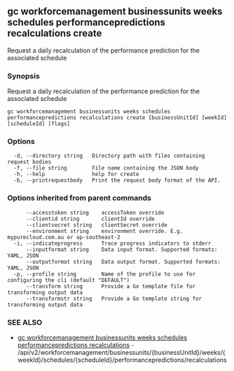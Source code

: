 ## gc workforcemanagement businessunits weeks schedules performancepredictions recalculations create

Request a daily recalculation of the performance prediction for the associated schedule

### Synopsis

Request a daily recalculation of the performance prediction for the associated schedule

```
gc workforcemanagement businessunits weeks schedules performancepredictions recalculations create [businessUnitId] [weekId] [scheduleId] [flags]
```

### Options

```
  -d, --directory string   Directory path with files containing request bodies
  -f, --file string        File name containing the JSON body
  -h, --help               help for create
  -b, --printrequestbody   Print the request body format of the API.
```

### Options inherited from parent commands

```
      --accesstoken string    accessToken override
      --clientid string       clientId override
      --clientsecret string   clientSecret override
      --environment string    environment override. E.g. mypurecloud.com.au or ap-southeast-2
  -i, --indicateprogress      Trace progress indicators to stderr
      --inputformat string    Data input format. Supported formats: YAML, JSON
      --outputformat string   Data output format. Supported formats: YAML, JSON
  -p, --profile string        Name of the profile to use for configuring the cli (default "DEFAULT")
      --transform string      Provide a Go template file for transforming output data
      --transformstr string   Provide a Go template string for transforming output data
```

### SEE ALSO

* [gc workforcemanagement businessunits weeks schedules performancepredictions recalculations](gc_workforcemanagement_businessunits_weeks_schedules_performancepredictions_recalculations.html)	 - /api/v2/workforcemanagement/businessunits/{businessUnitId}/weeks/{weekId}/schedules/{scheduleId}/performancepredictions/recalculations


